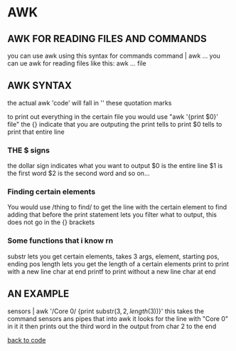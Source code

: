 # AWK

## AWK FOR READING FILES AND COMMANDS
you can use awk using this syntax for commands
command | awk ...
you can ue awk for reading files like this:
awk ... file

## AWK SYNTAX
the actual awk 'code' will fall in '' these quotation marks

to print out everything in the certain file you would use "awk '{print $0}' file"
the {} indicate that you are outputing
the print tells to print
$0 tells to print that entire line

### THE $ signs
the dollar sign indicates what you want to output
$0 is the entire line
$1 is the first word
$2 is the second word
and so on...

### Finding certain elements
You would use /thing to find/ to get the line with the certain element to find
adding that before the print statement lets you filter what to output, this does not go in the {} brackets

### Some functions that i know rn
substr lets you get certain elements, takes 3 args, element, starting pos, ending pos
length lets you get the length of a certain elements
print to print with a new line char at end
printf to print without a new line char at end

## AN EXAMPLE
sensors | awk '/Core 0/ {print substr($3, 2, length($3))}'
this takes the command sensors ans pipes that into awk
it looks for the line with "Core 0" in it
it then prints out the third word in the output from char 2 to the end


[back to code](./code.md)
